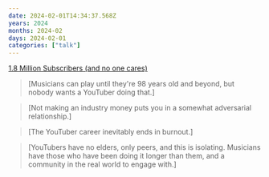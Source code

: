 ```yaml
---
date: 2024-02-01T14:34:37.568Z
years: 2024
months: 2024-02
days: 2024-02-01
categories: ["talk"]
---
```

[1.8 Million Subscribers (and no one cares)](https://m.youtube.com/watch?v=RceZ8VS8PbQ)

> [Musicians can play until they're 98 years old and beyond, but nobody wants a YouTuber doing that.]

> [Not making an industry money puts you in a somewhat adversarial relationship.]

> [The YouTuber career inevitably ends in burnout.]

> [YouTubers have no elders, only peers, and this is isolating. Musicians have those who have been doing it longer than them, and a community in the real world to engage with.]
